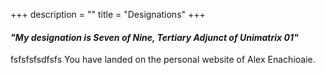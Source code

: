 +++
description = ""
title = "Designations"
+++

#### *"My designation is Seven of Nine, Tertiary Adjunct of Unimatrix 01"*  







fsfsfsfsdfsfs
You have landed on the personal website of Alex Enachioaie.
